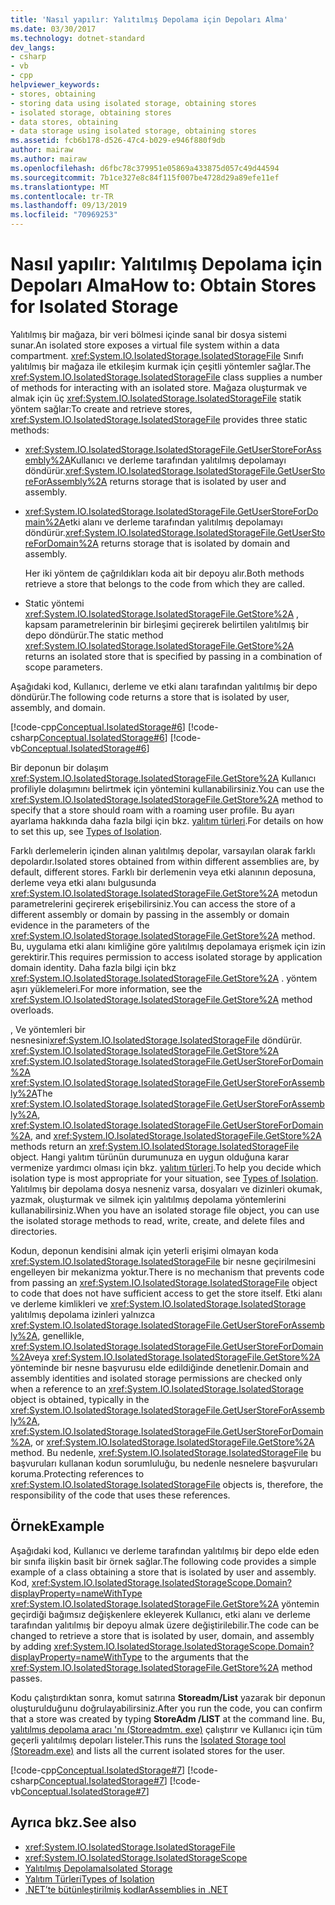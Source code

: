 ```yaml
---
title: 'Nasıl yapılır: Yalıtılmış Depolama için Depoları Alma'
ms.date: 03/30/2017
ms.technology: dotnet-standard
dev_langs:
- csharp
- vb
- cpp
helpviewer_keywords:
- stores, obtaining
- storing data using isolated storage, obtaining stores
- isolated storage, obtaining stores
- data stores, obtaining
- data storage using isolated storage, obtaining stores
ms.assetid: fcb6b178-d526-47c4-b029-e946f880f9db
author: mairaw
ms.author: mairaw
ms.openlocfilehash: d6fbc78c379951e05869a433875d057c49d44594
ms.sourcegitcommit: 7b1ce327e8c84f115f007be4728d29a89efe11ef
ms.translationtype: MT
ms.contentlocale: tr-TR
ms.lasthandoff: 09/13/2019
ms.locfileid: "70969253"
---
```

# <a name="how-to-obtain-stores-for-isolated-storage"></a><span data-ttu-id="ab693-102">Nasıl yapılır: Yalıtılmış Depolama için Depoları Alma</span><span class="sxs-lookup"><span data-stu-id="ab693-102">How to: Obtain Stores for Isolated Storage</span></span>
<span data-ttu-id="ab693-103">Yalıtılmış bir mağaza, bir veri bölmesi içinde sanal bir dosya sistemi sunar.</span><span class="sxs-lookup"><span data-stu-id="ab693-103">An isolated store exposes a virtual file system within a data compartment.</span></span> <span data-ttu-id="ab693-104"><xref:System.IO.IsolatedStorage.IsolatedStorageFile> Sınıfı yalıtılmış bir mağaza ile etkileşim kurmak için çeşitli yöntemler sağlar.</span><span class="sxs-lookup"><span data-stu-id="ab693-104">The <xref:System.IO.IsolatedStorage.IsolatedStorageFile> class supplies a number of methods for interacting with an isolated store.</span></span> <span data-ttu-id="ab693-105">Mağaza oluşturmak ve almak için üç <xref:System.IO.IsolatedStorage.IsolatedStorageFile> statik yöntem sağlar:</span><span class="sxs-lookup"><span data-stu-id="ab693-105">To create and retrieve stores, <xref:System.IO.IsolatedStorage.IsolatedStorageFile> provides three static methods:</span></span>  
  
- <span data-ttu-id="ab693-106"><xref:System.IO.IsolatedStorage.IsolatedStorageFile.GetUserStoreForAssembly%2A>Kullanıcı ve derleme tarafından yalıtılmış depolamayı döndürür.</span><span class="sxs-lookup"><span data-stu-id="ab693-106"><xref:System.IO.IsolatedStorage.IsolatedStorageFile.GetUserStoreForAssembly%2A> returns storage that is isolated by user and assembly.</span></span>  
  
- <span data-ttu-id="ab693-107"><xref:System.IO.IsolatedStorage.IsolatedStorageFile.GetUserStoreForDomain%2A>etki alanı ve derleme tarafından yalıtılmış depolamayı döndürür.</span><span class="sxs-lookup"><span data-stu-id="ab693-107"><xref:System.IO.IsolatedStorage.IsolatedStorageFile.GetUserStoreForDomain%2A> returns storage that is isolated by domain and assembly.</span></span>  
  
     <span data-ttu-id="ab693-108">Her iki yöntem de çağrıldıkları koda ait bir depoyu alır.</span><span class="sxs-lookup"><span data-stu-id="ab693-108">Both methods retrieve a store that belongs to the code from which they are called.</span></span>  
  
- <span data-ttu-id="ab693-109">Static yöntemi <xref:System.IO.IsolatedStorage.IsolatedStorageFile.GetStore%2A> , kapsam parametrelerinin bir birleşimi geçirerek belirtilen yalıtılmış bir depo döndürür.</span><span class="sxs-lookup"><span data-stu-id="ab693-109">The static method <xref:System.IO.IsolatedStorage.IsolatedStorageFile.GetStore%2A> returns an isolated store that is specified by passing in a combination of scope parameters.</span></span>  
  
 <span data-ttu-id="ab693-110">Aşağıdaki kod, Kullanıcı, derleme ve etki alanı tarafından yalıtılmış bir depo döndürür.</span><span class="sxs-lookup"><span data-stu-id="ab693-110">The following code returns a store that is isolated by user, assembly, and domain.</span></span>  
  
 [!code-cpp[Conceptual.IsolatedStorage#6](../../../samples/snippets/cpp/VS_Snippets_CLR/conceptual.isolatedstorage/cpp/source6.cpp#6)]
 [!code-csharp[Conceptual.IsolatedStorage#6](../../../samples/snippets/csharp/VS_Snippets_CLR/conceptual.isolatedstorage/cs/source6.cs#6)]
 [!code-vb[Conceptual.IsolatedStorage#6](../../../samples/snippets/visualbasic/VS_Snippets_CLR/conceptual.isolatedstorage/vb/source6.vb#6)]  
  
 <span data-ttu-id="ab693-111">Bir deponun bir dolaşım <xref:System.IO.IsolatedStorage.IsolatedStorageFile.GetStore%2A> Kullanıcı profiliyle dolaşımını belirtmek için yöntemini kullanabilirsiniz.</span><span class="sxs-lookup"><span data-stu-id="ab693-111">You can use the <xref:System.IO.IsolatedStorage.IsolatedStorageFile.GetStore%2A> method to specify that a store should roam with a roaming user profile.</span></span> <span data-ttu-id="ab693-112">Bu ayarı ayarlama hakkında daha fazla bilgi için bkz. [yalıtım türleri](../../../docs/standard/io/types-of-isolation.md).</span><span class="sxs-lookup"><span data-stu-id="ab693-112">For details on how to set this up, see [Types of Isolation](../../../docs/standard/io/types-of-isolation.md).</span></span>  
  
 <span data-ttu-id="ab693-113">Farklı derlemelerin içinden alınan yalıtılmış depolar, varsayılan olarak farklı depolardır.</span><span class="sxs-lookup"><span data-stu-id="ab693-113">Isolated stores obtained from within different assemblies are, by default, different stores.</span></span> <span data-ttu-id="ab693-114">Farklı bir derlemenin veya etki alanının deposuna, derleme veya etki alanı bulgusunda <xref:System.IO.IsolatedStorage.IsolatedStorageFile.GetStore%2A> metodun parametrelerini geçirerek erişebilirsiniz.</span><span class="sxs-lookup"><span data-stu-id="ab693-114">You can access the store of a different assembly or domain by passing in the assembly or domain evidence in the parameters of the <xref:System.IO.IsolatedStorage.IsolatedStorageFile.GetStore%2A> method.</span></span> <span data-ttu-id="ab693-115">Bu, uygulama etki alanı kimliğine göre yalıtılmış depolamaya erişmek için izin gerektirir.</span><span class="sxs-lookup"><span data-stu-id="ab693-115">This requires permission to access isolated storage by application domain identity.</span></span> <span data-ttu-id="ab693-116">Daha fazla bilgi için bkz <xref:System.IO.IsolatedStorage.IsolatedStorageFile.GetStore%2A> . yöntem aşırı yüklemeleri.</span><span class="sxs-lookup"><span data-stu-id="ab693-116">For more information, see the <xref:System.IO.IsolatedStorage.IsolatedStorageFile.GetStore%2A> method overloads.</span></span>  
  
 <span data-ttu-id="ab693-117">, Ve yöntemleri bir nesnesini<xref:System.IO.IsolatedStorage.IsolatedStorageFile> döndürür. <xref:System.IO.IsolatedStorage.IsolatedStorageFile.GetStore%2A> <xref:System.IO.IsolatedStorage.IsolatedStorageFile.GetUserStoreForDomain%2A> <xref:System.IO.IsolatedStorage.IsolatedStorageFile.GetUserStoreForAssembly%2A></span><span class="sxs-lookup"><span data-stu-id="ab693-117">The <xref:System.IO.IsolatedStorage.IsolatedStorageFile.GetUserStoreForAssembly%2A>, <xref:System.IO.IsolatedStorage.IsolatedStorageFile.GetUserStoreForDomain%2A>, and <xref:System.IO.IsolatedStorage.IsolatedStorageFile.GetStore%2A> methods return an <xref:System.IO.IsolatedStorage.IsolatedStorageFile> object.</span></span> <span data-ttu-id="ab693-118">Hangi yalıtım türünün durumunuza en uygun olduğuna karar vermenize yardımcı olması için bkz. [yalıtım türleri](../../../docs/standard/io/types-of-isolation.md).</span><span class="sxs-lookup"><span data-stu-id="ab693-118">To help you decide which isolation type is most appropriate for your situation, see [Types of Isolation](../../../docs/standard/io/types-of-isolation.md).</span></span> <span data-ttu-id="ab693-119">Yalıtılmış bir depolama dosya nesneniz varsa, dosyaları ve dizinleri okumak, yazmak, oluşturmak ve silmek için yalıtılmış depolama yöntemlerini kullanabilirsiniz.</span><span class="sxs-lookup"><span data-stu-id="ab693-119">When you have an isolated storage file object, you can use the isolated storage methods to read, write, create, and delete files and directories.</span></span>  
  
 <span data-ttu-id="ab693-120">Kodun, deponun kendisini almak için yeterli erişimi olmayan koda <xref:System.IO.IsolatedStorage.IsolatedStorageFile> bir nesne geçirilmesini engelleyen bir mekanizma yoktur.</span><span class="sxs-lookup"><span data-stu-id="ab693-120">There is no mechanism that prevents code from passing an <xref:System.IO.IsolatedStorage.IsolatedStorageFile> object to code that does not have sufficient access to get the store itself.</span></span> <span data-ttu-id="ab693-121">Etki alanı ve derleme kimlikleri ve <xref:System.IO.IsolatedStorage.IsolatedStorage> yalıtılmış depolama izinleri yalnızca <xref:System.IO.IsolatedStorage.IsolatedStorageFile.GetUserStoreForAssembly%2A>, genellikle, <xref:System.IO.IsolatedStorage.IsolatedStorageFile.GetUserStoreForDomain%2A>veya <xref:System.IO.IsolatedStorage.IsolatedStorageFile.GetStore%2A> yönteminde bir nesne başvurusu elde edildiğinde denetlenir.</span><span class="sxs-lookup"><span data-stu-id="ab693-121">Domain and assembly identities and isolated storage permissions are checked only when a reference to an <xref:System.IO.IsolatedStorage.IsolatedStorage> object is obtained, typically in the <xref:System.IO.IsolatedStorage.IsolatedStorageFile.GetUserStoreForAssembly%2A>, <xref:System.IO.IsolatedStorage.IsolatedStorageFile.GetUserStoreForDomain%2A>, or <xref:System.IO.IsolatedStorage.IsolatedStorageFile.GetStore%2A> method.</span></span> <span data-ttu-id="ab693-122">Bu nedenle, <xref:System.IO.IsolatedStorage.IsolatedStorageFile> bu başvuruları kullanan kodun sorumluluğu, bu nedenle nesnelere başvuruları koruma.</span><span class="sxs-lookup"><span data-stu-id="ab693-122">Protecting references to <xref:System.IO.IsolatedStorage.IsolatedStorageFile> objects is, therefore, the responsibility of the code that uses these references.</span></span>  
  
## <a name="example"></a><span data-ttu-id="ab693-123">Örnek</span><span class="sxs-lookup"><span data-stu-id="ab693-123">Example</span></span>  
 <span data-ttu-id="ab693-124">Aşağıdaki kod, Kullanıcı ve derleme tarafından yalıtılmış bir depo elde eden bir sınıfa ilişkin basit bir örnek sağlar.</span><span class="sxs-lookup"><span data-stu-id="ab693-124">The following code provides a simple example of a class obtaining a store that is isolated by user and assembly.</span></span> <span data-ttu-id="ab693-125">Kod, <xref:System.IO.IsolatedStorage.IsolatedStorageScope.Domain?displayProperty=nameWithType> <xref:System.IO.IsolatedStorage.IsolatedStorageFile.GetStore%2A> yöntemin geçirdiği bağımsız değişkenlere ekleyerek Kullanıcı, etki alanı ve derleme tarafından yalıtılmış bir depoyu almak üzere değiştirilebilir.</span><span class="sxs-lookup"><span data-stu-id="ab693-125">The code can be changed to retrieve a store that is isolated by user, domain, and assembly by adding <xref:System.IO.IsolatedStorage.IsolatedStorageScope.Domain?displayProperty=nameWithType> to the arguments that the <xref:System.IO.IsolatedStorage.IsolatedStorageFile.GetStore%2A> method passes.</span></span>  
  
 <span data-ttu-id="ab693-126">Kodu çalıştırdıktan sonra, komut satırına **Storeadm/List** yazarak bir deponun oluşturulduğunu doğrulayabilirsiniz.</span><span class="sxs-lookup"><span data-stu-id="ab693-126">After you run the code, you can confirm that a store was created by typing **StoreAdm /LIST** at the command line.</span></span> <span data-ttu-id="ab693-127">Bu, [yalıtılmış depolama aracı 'nı (Storeadmtm. exe)](../../../docs/framework/tools/storeadm-exe-isolated-storage-tool.md) çalıştırır ve Kullanıcı için tüm geçerli yalıtılmış depoları listeler.</span><span class="sxs-lookup"><span data-stu-id="ab693-127">This runs the [Isolated Storage tool (Storeadm.exe)](../../../docs/framework/tools/storeadm-exe-isolated-storage-tool.md) and lists all the current isolated stores for the user.</span></span>  
  
 [!code-cpp[Conceptual.IsolatedStorage#7](../../../samples/snippets/cpp/VS_Snippets_CLR/conceptual.isolatedstorage/cpp/source6.cpp#7)]
 [!code-csharp[Conceptual.IsolatedStorage#7](../../../samples/snippets/csharp/VS_Snippets_CLR/conceptual.isolatedstorage/cs/source6.cs#7)]
 [!code-vb[Conceptual.IsolatedStorage#7](../../../samples/snippets/visualbasic/VS_Snippets_CLR/conceptual.isolatedstorage/vb/source6.vb#7)]  
  
## <a name="see-also"></a><span data-ttu-id="ab693-128">Ayrıca bkz.</span><span class="sxs-lookup"><span data-stu-id="ab693-128">See also</span></span>

- <xref:System.IO.IsolatedStorage.IsolatedStorageFile>
- <xref:System.IO.IsolatedStorage.IsolatedStorageScope>
- [<span data-ttu-id="ab693-129">Yalıtılmış Depolama</span><span class="sxs-lookup"><span data-stu-id="ab693-129">Isolated Storage</span></span>](../../../docs/standard/io/isolated-storage.md)
- [<span data-ttu-id="ab693-130">Yalıtım Türleri</span><span class="sxs-lookup"><span data-stu-id="ab693-130">Types of Isolation</span></span>](../../../docs/standard/io/types-of-isolation.md)
- [<span data-ttu-id="ab693-131">.NET’te bütünleştirilmiş kodlar</span><span class="sxs-lookup"><span data-stu-id="ab693-131">Assemblies in .NET</span></span>](../assembly/index.md)
